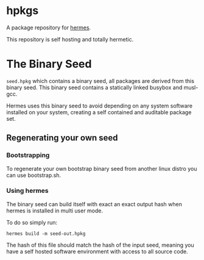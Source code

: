 # hpkgs

A package repository for [hermes](https://github.com/andrewchambers/hermes).

This repository is self hosting and totally hermetic.

# The Binary Seed

```seed.hpkg``` which contains a binary seed, all packages
are derived from this binary seed. This binary seed
contains a statically linked busybox and musl-gcc. 

Hermes uses this binary seed to avoid depending on any system
software installed on your system, creating a self contained and
auditable package set.

## Regenerating your own seed

### Bootstrapping
To regenerate your own bootstrap binary seed from another linux distro you can use bootstrap.sh.

### Using hermes 

The binary seed can build itself with exact an exact output hash
when hermes is installed in multi user mode.

To do so simply run:

```hermes build -m seed-out.hpkg```

The hash of this file should match the hash of the input seed, meaning you
have a self hosted software environment with access to all source code.

